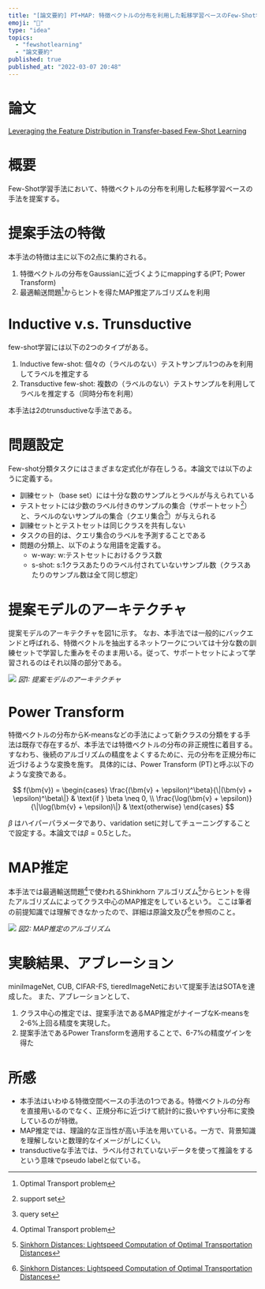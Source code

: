 ```yaml
---
title: "[論文要約] PT+MAP: 特徴ベクトルの分布を利用した転移学習ベースのFew-Shot学習"
emoji: "🕌"
type: "idea"
topics:
  - "fewshotlearning"
  - "論文要約"
published: true
published_at: "2022-03-07 20:48"
---
```


# 論文

[Leveraging the Feature Distribution in Transfer-based Few-Shot Learning](https://arxiv.org/abs/2006.03806v3)

# 概要

Few-Shot学習手法において、特徴ベクトルの分布を利用した転移学習ベースの手法を提案する。

# 提案手法の特徴

本手法の特徴は主に以下の2点に集約される。

1. 特徴ベクトルの分布をGaussianに近づくようにmappingする(PT; Power Transform)
2. 最適輸送問題[^4]からヒントを得たMAP推定アルゴリズムを利用

[^4]: Optimal Transport problem

# Inductive v.s. Trunsductive

few-shot学習には以下の2つのタイプがある。

1. Inductive few-shot: 個々の（ラベルのない）テストサンプル1つのみを利用してラベルを推定する
2. Transductive few-shot: 複数の（ラベルのない）テストサンプルを利用してラベルを推定する（同時分布を利用）

本手法は2のtrunsductiveな手法である。

# 問題設定

Few-shot分類タスクにはさまざまな定式化が存在しうる。本論文では以下のように定義する。

* 訓練セット（base set）には十分な数のサンプルとラベルが与えられている
* テストセットには少数のラベル付きのサンプルの集合（サポートセット[^1]）と、ラベルのないサンプルの集合（クエリ集合[^2]）が与えられる
* 訓練セットとテストセットは同じクラスを共有しない
* タスクの目的は、クエリ集合のラベルを予測することである
* 問題の分類上、以下のような用語を定義する。
	* w-way: w:テストセットにおけるクラス数
	* s-shot: s:1クラスあたりのラベル付されていないサンプル数（クラスあたりのサンプル数は全て同じ想定）

[^1]: support set
[^2]: query set

# 提案モデルのアーキテクチャ

提案モデルのアーキテクチャを図1に示す。
なお、本手法では一般的にバックエンドと呼ばれる、特徴ベクトルを抽出するネットワークについては十分な数の訓練セットで学習した重みをそのまま用いる。従って、サポートセットによって学習されるのはそれ以降の部分である。

![](https://storage.googleapis.com/zenn-user-upload/8a82d5be3946-20220307.png)
*図1: 提案モデルのアーキテクチャ*

# Power Transform

特徴ベクトルの分布からK-meansなどの手法によって新クラスの分類をする手法は既存で存在するが、本手法では特徴ベクトルの分布の非正規性に着目する。すなわち、後続のアルゴリズムの精度をよくするために、元の分布を正規分布に近づけるような変換を施す。
具体的には、Power Transform (PT)と呼ぶ以下のような変換である。

$$
f(\bm{v}) = \begin{cases}
\frac{(\bm{v} + \epsilon)^\beta}{\|(\bm{v} + \epsilon)^\beta\|} & \text{if } \beta \neq 0, \\
\frac{\log(\bm{v} + \epsilon)}{\|\log(\bm{v} + \epsilon)\|} & \text{otherwise}
\end{cases}
$$

$\beta$ はハイパーパラメータであり、varidation setに対してチューニングすることで設定する。本論文では$\beta=0.5$とした。

# MAP推定

本手法では最適輸送問題[^4]で使われるShinkhorn アルゴリズム[^3]からヒントを得たアルゴリズムによってクラス中心のMAP推定をしているという。
ここは筆者の前提知識では理解できなかったので、詳細は原論文及び[^3]を参照のこと。

![](https://storage.googleapis.com/zenn-user-upload/9710043c3c42-20220307.png)
*図2: MAP推定のアルゴリズム*

[^3]: [Sinkhorn Distances: Lightspeed Computation of Optimal Transportation Distances](https://arxiv.org/abs/1306.0895)

# 実験結果、アブレーション

miniImageNet, CUB, CIFAR-FS, tieredImageNetにおいて提案手法はSOTAを達成した。
また、アブレーションとして、

1. クラス中心の推定では、提案手法であるMAP推定がナイーブなK-meansを2-6%上回る精度を実現した。
2. 提案手法であるPower Transformを適用することで、6-7%の精度ゲインを得た

# 所感

* 本手法はいわゆる特徴空間ベースの手法の1つである。特徴ベクトルの分布を直接用いるのでなく、正規分布に近づけて統計的に扱いやすい分布に変換しているのが特徴。
* MAP推定では、理論的な正当性が高い手法を用いている。一方で、背景知識を理解しないと数理的なイメージがしにくい。
* transductiveな手法では、ラベル付されていないデータを使って推論をするという意味でpseudo labelと似ている。